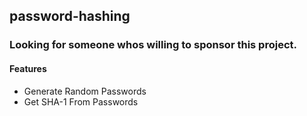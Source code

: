 ## password-hashing
### Looking for someone whos willing to sponsor this project.


#### Features
- Generate Random Passwords
- Get SHA-1 From Passwords